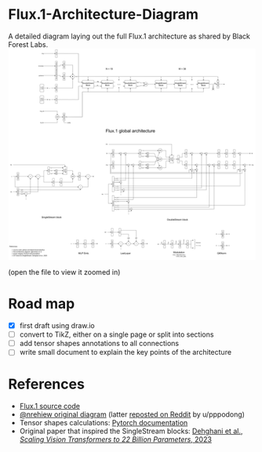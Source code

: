 # Flux.1-Architecture-Diagram
A detailed diagram laying out the full Flux.1 architecture as shared by Black Forest Labs.
![diagram](./flux_architecture_diagram.png)

(open the file to view it zoomed in)

# Road map
- [x] first draft using draw.io
- [ ] convert to TikZ, either on a single page or split into sections
- [ ] add tensor shapes annotations to all connections
- [ ] write small document to explain the key points of the architecture

# References
- [Flux.1 source code](https://github.com/black-forest-labs/flux)
- [@nrehiew original diagram](https://x.com/nrehiew_/status/1820404554795802684) (latter [reposted on Reddit](https://www.reddit.com/r/LocalLLaMA/comments/1ekr7ji/fluxs_architecture_diagram_dont_think_theres_a/) by u/pppodong)
- Tensor shapes calculations: [Pytorch documentation](https://pytorch.org/docs/stable/index.html)
- Original paper that inspired the SingleStream blocks: [Dehghani et al., *Scaling Vision Transformers to 22 Billion Parameters*, 2023](https://arxiv.org/abs/2302.05442)